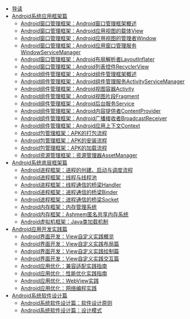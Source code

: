 * [导读](/doc/导读.md)
* [Android系统应用框架篇]()
  * [Android窗口管理框架：Android窗口管理框架概述](/doc/Android系统应用框架篇/Android窗口管理框架/01Android窗口管理框架：Android窗口管理框架概述.md)
  * [Android窗口管理框架：Android应用视图的载体View](/doc/Android系统应用框架篇/Android窗口管理框架/02Android窗口管理框架：Android应用视图的载体View.md)
  * [Android窗口管理框架：Android应用视图的管理者Window](/doc/Android系统应用框架篇/Android窗口管理框架/03Android窗口管理框架：Android应用视图的管理者Window.md)
  * [Android窗口管理框架：Android应用窗口管理服务WindowServiceManager](/doc/Android系统应用框架篇/Android窗口管理框架/04Android窗口管理框架：Android应用窗口管理服务WindowServiceManager.md)
  * [Android窗口管理框架：Android布局解析者LayoutInflater](/doc/Android系统应用框架篇/Android窗口管理框架/05Android窗口管理框架：Android布局解析者LayoutInflater.md)
  * [Android窗口管理框架：Android列表控件RecyclerView](/doc/Android系统应用框架篇/Android窗口管理框架/06Android窗口管理框架：Android列表控件RecyclerView.md)
  * [Android组件管理框架：Android组件管理框架概述](/doc/Android系统应用框架篇/Android组件管理框架/01Android组件管理框架：Android组件管理框架概述.md)
  * [Android组件管理框架：Android组件管理服务ActivityServiceManager](/doc/Android系统应用框架篇/Android组件管理框架/02Android组件管理框架：Android组件管理服务ActivityServiceManager.md)
  * [Android组件管理框架：Android视图容器Activity](/doc/Android系统应用框架篇/Android组件管理框架/03Android组件管理框架：Android视图容器Activity.md)
  * [Android组件管理框架：Android视图片段Fragment](/doc/Android系统应用框架篇/Android组件管理框架/04Android组件管理框架：Android视图片段Fragment.md)
  * [Android组件管理框架：Android后台服务Service](/doc/Android系统应用框架篇/Android组件管理框架/05Android组件管理框架：Android后台服务Service.md)
  * [Android组件管理框架：Android内容提供者ContentProvider](/doc/Android系统应用框架篇/Android组件管理框架/06Android组件管理框架：Android内容提供者ContentProvider.md)
  * [Android组件管理框架：Android广播接收者BroadcastReceiver](/doc/Android系统应用框架篇/Android组件管理框架/07Android组件管理框架：Android广播接收者BroadcastReceiver.md)
  * [Android组件管理框架：Android应用上下文Context](/doc/Android系统应用框架篇/Android组件管理框架/08Android组件管理框架：Android应用上下文Context.md)
  * [Android包管理框架：APK的打包流程](/doc/Android系统应用框架篇/Android包管理框架/01Android包管理框架：APK的打包流程r.md)
  * [Android包管理框架：APK的安装流程](/doc/Android系统应用框架篇/Android包管理框架/02Android包管理框架：APK的安装流程.md)
  * [Android包管理框架：APK的加载流程](/doc/Android系统应用框架篇/Android包管理框架/03Android包管理框架：APK的加载流程.md)
  * [Android资源管理框架：资源管理器AssetManager](/doc/Android系统应用框架篇/Android资源管理管理框架/01Android资源管理框架：资源管理器AssetManager.md)
* [Android系统底层框架篇]()
  * [Android进程框架：进程的创建、启动与调度流程](/doc/Android系统底层框架篇/Android进程框架/01Android进程框架：进程的创建、启动与调度流程.md)
  * [Android进程框架：线程与线程池](/doc/Android系统底层框架篇/Android进程框架/02Android进程框架：线程与线程池.md)
  * [Android进程框架：线程通信的桥梁Handler](/doc/Android系统底层框架篇/Android进程框架/03Android进程框架：线程通信的桥梁Handler.md)
  * [Android进程框架：进程通信的桥梁Binder](/doc/Android系统底层框架篇/Android进程框架/04Android进程框架：进程通信的桥梁Binder.md)
  * [Android进程框架：进程通信的桥梁Socket](/doc/Android系统底层框架篇/Android进程框架/05Android进程框架：进程通信的桥梁Socket.md)
  * [Android内存框架：内存管理系统](/doc/Android系统底层框架篇/Android内存框架/01Android内存框架：内存管理系统.md)
  * [Android内存框架：Ashmem匿名共享内存系统](/doc/Android系统底层框架篇/Android内存框架/02Android内存框架：Ashmem匿名共享内存系统.md)
  * [Android虚拟机框架：Java类加载机制](/doc/Android系统底层框架篇/Android虚拟机框架/01Android虚拟机框架：Java类加载机制.md)
* [Android应用开发实践篇]()
  * [Android界面开发：View自定义实践概览](/doc/Android应用开发实践篇/Android界面开发/01Android界面开发：View自定义实践概览.md)
  * [Android界面开发：View自定义实践布局篇](/doc/Android应用开发实践篇/Android界面开发/02Android界面开发：View自定义实践布局篇.md)
  * [Android界面开发：View自定义实践绘制篇](/doc/Android应用开发实践篇/Android界面开发/03Android界面开发：View自定义实践绘制篇.md)
  * [Android界面开发：View自定义实践交互篇](/doc/Android应用开发实践篇/Android界面开发/04Android界面开发：View自定义实践交互篇.md)
  * [Android应用优化：兼容适配实践指南](/doc/Android应用开发实践篇/Android应用优化/01Android应用优化：兼容适配实践指南.md)
  * [Android应用优化：性能优化实践指南](/doc/Android应用开发实践篇/Android应用优化/02Android应用优化：性能优化实践指南.md)
  * [Android应用优化：WebView实践](/doc/Android应用开发实践篇/其他/01Android混合编程：WebView实践.md)
  * [Android应用优化：网络编程实践](/doc/Android应用开发实践篇/其他/02Android网络编程：网络编程实践.md)
* [Android系统软件设计篇]()
  * [Android系统软件设计篇：软件设计原则](/doc/Android系统软件设计篇/01Android系统软件设计篇：软件设计原则.md)
  * [Android系统软件设计篇：设计模式](/doc/Android系统软件设计篇/02Android系统软件设计篇：设计模式.md)
